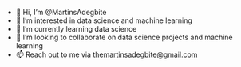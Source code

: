 - 👋 Hi, I’m @MartinsAdegbite
- 👀 I’m interested in data science and machine learning
- 🌱 I’m currently learning data science
- 💞️ I’m looking to collaborate on data science projects and machine learning
- 📫 Reach out to me via themartinsadegbite@gmail.com

<!---
MartinsAdegbite/MartinsAdegbite is a ✨ special ✨ repository because its `README.md` (this file) appears on your GitHub profile.
You can click the Preview link to take a look at your changes.
--->
